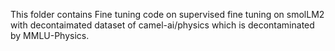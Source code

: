 This folder contains Fine tuning code on supervised fine tuning on smolLM2 with decontaimated dataset of camel-ai/physics which is decontaminated by MMLU-Physics.
